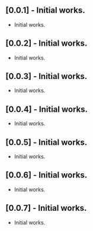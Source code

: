 ## [0.0.1] - Initial works.

* Initial works.

## [0.0.2] - Initial works.

* Initial works.

## [0.0.3] - Initial works.

* Initial works.

## [0.0.4] - Initial works.

* Initial works.

## [0.0.5] - Initial works.

* Initial works.

## [0.0.6] - Initial works.

* Initial works.

## [0.0.7] - Initial works.

* Initial works.
